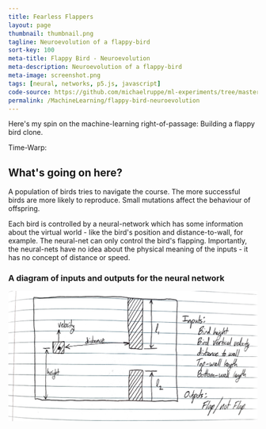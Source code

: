 ```yaml
---
title: Fearless Flappers
layout: page
thumbnail: thumbnail.png
tagline: Neuroevolution of a flappy-bird
sort-key: 100
meta-title: Flappy Bird - Neuroevolution
meta-description: Neuroevolution of a flappy-bird
meta-image: screenshot.png
tags: [neural, networks, p5.js, javascript]
code-source: https://github.com/michaelruppe/ml-experiments/tree/master/flappy-bird-neuroevolution/toy
permalink: /MachineLearning/flappy-bird-neuroevolution
---
```


Here's my spin on the machine-learning right-of-passage: Building a flappy bird clone.

<div id="sketch-holder"></div>
<p>Time-Warp: <div id="slider-holder"></div></p>
<div id="gen-holder"></div>
<div id="score-holder"></div>

## What's going on here?

A population of birds tries to navigate the course. The more successful birds
are more likely to reproduce. Small mutations affect the behaviour of offspring.

Each bird is controlled by a neural-network which has some information about the virtual world -
like the bird's position and distance-to-wall, for example. The neural-net can only control the bird's flapping.
Importantly, the neural-nets have no idea about the physical meaning of the inputs - it has no concept of distance
or speed.

### A diagram of inputs and outputs for the neural network

![Schematic of inputs to the neural network](art/flappy-diagram.jpg)



<script src="https://cdnjs.cloudflare.com/ajax/libs/p5.js/0.7.3/p5.js"></script>
<script src="https://cdnjs.cloudflare.com/ajax/libs/p5.js/0.7.3/addons/p5.dom.min.js"></script>
<script src="sketch.js"></script>
<script src="bird.js"></script>
<script src="pipe.js"></script>
<script src="ga.js"></script>
<script src="libraries/nn.js"></script>
<script src="libraries/matrix.js"></script>
